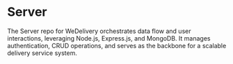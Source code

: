 # Server
 The Server repo for WeDelivery orchestrates data flow and user interactions, leveraging Node.js, Express.js, and MongoDB. It manages authentication, CRUD operations, and serves as the backbone for a scalable delivery service system.
